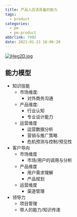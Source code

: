 ```yaml
---
title: 产品人应该具备的能力
tags:
  - product
categories:
  - pm
  - pm-product
abbrlink: 7992
date: 2021-01-22 16:06:20
---
```

  
[![jHeg2D.jpg](https://s1.ax1x.com/2022/07/19/jHeg2D.jpg)](https://imgtu.com/i/jHeg2D)
<!--more-->

## 能力模型

- 知识技能
  - 市场维度: 
    - 对外商务沟通
  - 产品维度:
    - 行业认知
    - 专业设计能力
  - 运营维度
    - 运营数据分析
    - 营销与推广策略
    - 危机预测与控制/预见性
- 客户导向
  - 市场维度
    - 市场/用户的调用与分析
  - 产品维度
    - 用户需求理解
    - 产品规划
  - 运营维度
    - 渠道管理
- 领导力
  - 项目管理
  - 带人的能力/知识传递